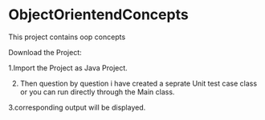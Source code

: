 # ObjectOrientendConcepts
This project contains oop concepts


Download the Project:

1.Import the Project as Java Project.

2. Then question by question i have created a seprate Unit test case class or you can run directly through the Main class.

3.corresponding output will be displayed.
